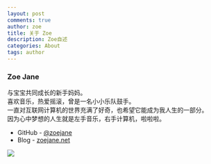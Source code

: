 ```yaml
---
layout: post
comments: true
author: zoe
title: 关于 Zoe
description: Zoe自述
categories: About
tags: author
---
```


### Zoe Jane

与宝宝共同成长的新手妈妈。  
喜欢音乐，热爱摇滚，曾是一名小小乐队鼓手。  
一直对互联网计算机的世界充满了好奇，也希望它能成为我人生的一部分。  
因为心中梦想的人生就是左手音乐，右手计算机，啦啦啦。  

- GitHub - [@zoejane](http://github.com/zoejane)
- Blog - [zoejane.net](http://zoejane.net/)

![](http://i2.muimg.com/567571/368165fe2f8da4d4.jpg)


